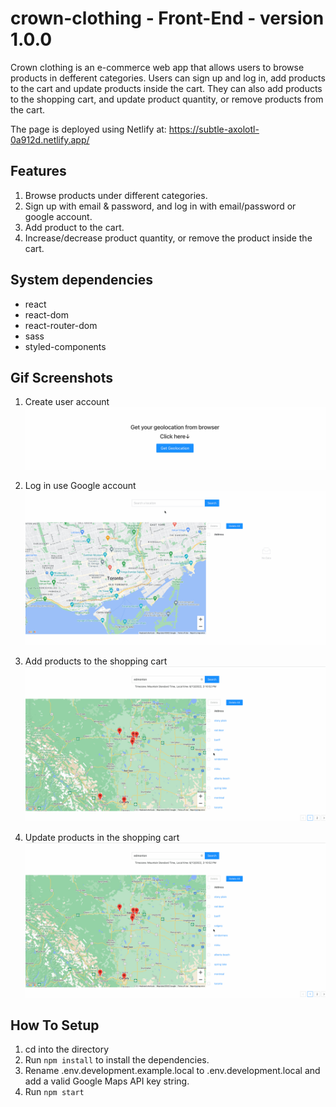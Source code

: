 # crown-clothing - Front-End - version 1.0.0

Crown clothing is an e-commerce web app that allows users to browse products in defferent categories. Users can sign up and log in, add products to the cart and update products inside the cart. They can also add products to the shopping cart, and update product quantity, or remove products from the cart. 

The page is deployed using Netlify at: https://subtle-axolotl-0a912d.netlify.app/

## Features
1. Browse products under different categories.
2. Sign up with email & password, and log in with email/password or google account. 
3. Add product to the cart. 
4. Increase/decrease product quantity, or remove the product inside the cart. 

## System dependencies
- react
- react-dom
- react-router-dom
- sass
- styled-components

## Gif Screenshots
1. Create user account
![Create accoount](https://github.com/isissi/accuenergy-code-submission/blob/main/public/screenshots/getGeolocation.gif?raw=true "Create accoount")

2. Log in use Google account
![Log in](https://github.com/isissi/accuenergy-code-submission/blob/main/public/screenshots/searchLocation.gif?raw=true "Log in")

3. Add products to the shopping cart
![Add products](https://github.com/isissi/accuenergy-code-submission/blob/main/public/screenshots/deleteLocation.gif?raw=true "Add products")

4. Update products in the shopping cart
![Update products](https://github.com/isissi/accuenergy-code-submission/blob/main/public/screenshots/deleteLocation.gif?raw=true "Update products")

## How To Setup
1. cd into the directory 
2. Run `npm install` to install the dependencies.
3. Rename .env.development.example.local to .env.development.local and add a valid Google Maps API key string.
4. Run `npm start`
